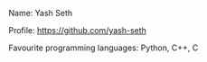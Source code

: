 Name: Yash Seth

Profile: https://github.com/yash-seth

Favourite programming languages: Python, C++, C
